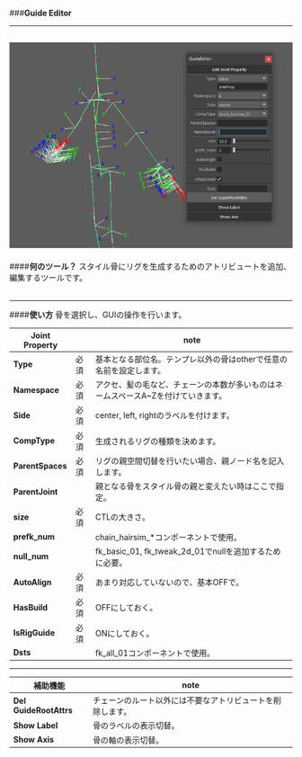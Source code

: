 ###**Guide Editor**
___
![](imgs/guide_editor1.png)
---
####**何のツール？**
スタイル骨にリグを生成するためのアトリビュートを追加、編集するツールです。
<br>
<br>

---
####**使い方**
骨を選択し、GUIの操作を行います。

Joint Property  |      |note
----------------|------|-------------------------------
**Type**        |必須  |基本となる部位名。テンプレ以外の骨はotherで任意の名前を設定します。
**Namespace**   |必須  |アクセ、髪の毛など、チェーンの本数が多いものはネームスペースA~Zを付けていきます。
**Side**        |必須  |center, left, rightのラベルを付けます。
**CompType**    |必須  |生成されるリグの種類を決めます。
**ParentSpaces**|必須  |リグの親空間切替を行いたい場合、親ノード名を記入します。
**ParentJoint** |      |親となる骨をスタイル骨の親と変えたい時はここで指定。
**size**        |必須  |CTLの大きさ。
**prefk_num**   |     |chain_hairsim_*コンポーネントで使用。
**null_num**   |     |fk_basic_01, fk_tweak_2d_01でnullを追加するために必要。
**AutoAlign**   |必須  |あまり対応していないので、基本OFFで。
**HasBuild**    |必須  |OFFにしておく。
**IsRigGuide**  |必須  |ONにしておく。
**Dsts**        |      |fk_all_01コンポーネントで使用。

---
補助機能                |note
-----------            |-------------------------------
**Del GuideRootAttrs** |チェーンのルート以外には不要なアトリビュートを削除します。
**Show Label**         |骨のラベルの表示切替。
**Show Axis**          |骨の軸の表示切替。
